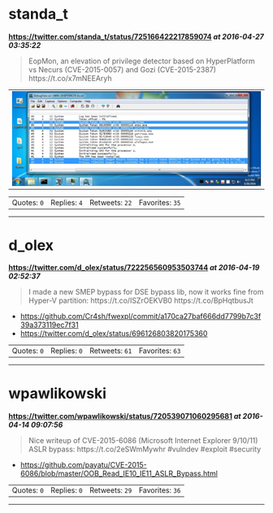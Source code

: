# standa_t
**https://twitter.com/standa_t/status/725166422217859074 _at 2016-04-27 03:35:22_**
<blockquote>
EopMon, an elevation of privilege detector based on HyperPlatform vs Necurs (CVE-2015-0057) and Gozi (CVE-2015-2387) https://t.co/x7mNEEAryh
</blockquote>


<table><tr>
<td><img src="pictures/http+++pbs.twimg.com+media+ChBPBKbUcAEw4vX.jpg" alt="http://pbs.twimg.com/media/ChBPBKbUcAEw4vX.jpg"></td>
</table></tr>
<table><tr>
<td>Quotes: <code>0</code></td>
<td>Replies: <code>4</code></td>
<td>Retweets: <code>22</code></td>
<td>Favorites: <code>35</code></td>
</table></tr>

---

# d_olex
**https://twitter.com/d_olex/status/722256560953503744 _at 2016-04-19 02:52:37_**
<blockquote>
I made a new SMEP bypass for DSE bypass lib, now it works fine from Hyper-V partition: https://t.co/ISZrOEKVB0 https://t.co/BpHqtbusJt
</blockquote>

* https://github.com/Cr4sh/fwexpl/commit/a170ca27baf666dd7799b7c3f39a373119ec7f31
* https://twitter.com/d_olex/status/696126803820175360

<table><tr>
<td>Quotes: <code>0</code></td>
<td>Replies: <code>0</code></td>
<td>Retweets: <code>61</code></td>
<td>Favorites: <code>63</code></td>
</table></tr>

---

# wpawlikowski
**https://twitter.com/wpawlikowski/status/720539071060295681 _at 2016-04-14 09:07:56_**
<blockquote>
Nice writeup of CVE-2015-6086 (Microsoft Internet Explorer 9/10/11) ASLR bypass: https://t.co/2eSWmMywhr #vulndev #exploit #security
</blockquote>

* https://github.com/payatu/CVE-2015-6086/blob/master/OOB_Read_IE10_IE11_ASLR_Bypass.html

<table><tr>
<td>Quotes: <code>0</code></td>
<td>Replies: <code>0</code></td>
<td>Retweets: <code>29</code></td>
<td>Favorites: <code>36</code></td>
</table></tr>

---

